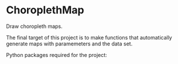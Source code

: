 # ChoroplethMap
Draw choropleth maps.

The final target of this project is to make functions that automatically generate maps with paramemeters and the data set.

Python packages required for the project:
